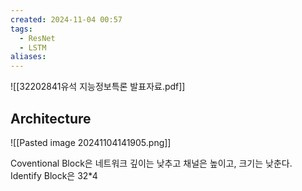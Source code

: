```yaml
---
created: 2024-11-04 00:57
tags:
  - ResNet
  - LSTM
aliases:
---
```

![[32202841유석 지능정보특론 발표자료.pdf]]

## Architecture
![[Pasted image 20241104141905.png]]

Coventional Block은 네트워크 깊이는 낮추고 채널은 높이고, 크기는 낮춘다.
Identify Block은 32*4 